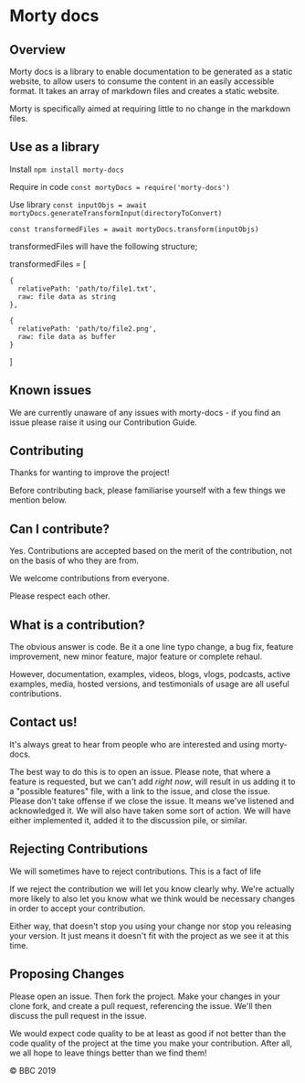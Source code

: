 # Morty docs

## Overview 
Morty docs is a library to enable documentation to be generated as a static website, to allow users to consume the content in an easily accessible format. It takes an array of markdown files and creates a static website. 

Morty is specifically aimed at requiring little to no change in the markdown files.

## Use as a library 
Install
`npm install morty-docs`

Require in code
`const mortyDocs = require('morty-docs')`

Use library
`const inputObjs = await mortyDocs.generateTransformInput(directoryToConvert)`

`const transformedFiles = await mortyDocs.transform(inputObjs)`

transformedFiles will have the following structure;


transformedFiles = [

    {
      relativePath: 'path/to/file1.txt',
      raw: file data as string
    },

    {
      relativePath: 'path/to/file2.png',
      raw: file data as buffer
    }
]


## Known issues 

We are currently unaware of any issues with morty-docs - if you find an issue please raise it using our Contribution Guide. 

## Contributing

Thanks for wanting to improve the project!

Before contributing back, please familiarise yourself with a few things
we mention below.

## Can I contribute?

Yes.  Contributions are accepted based on the merit of the contribution,
not on the basis of who they are from.

We welcome contributions from everyone. 

Please respect each other.

## What is a contribution?

The obvious answer is code.  Be it a one line typo change, a bug fix,
feature improvement, new minor feature, major feature or complete rehaul.

However, documentation, examples, videos, blogs, vlogs, podcasts, active
examples, media, hosted versions, and testimonials of usage are all
useful contributions. 

## Contact us!

It's always great to hear from people who are interested and
using morty-docs. 

The best way to do this is to open an issue.  Please note, that where a
feature is requested, but we can't add *right now*, will result in us
adding it to a "possible features" file, with a link to the issue, and
close the issue.  Please don't take offense if we close the issue.  It
means we've listened and acknowledged it.  We will also have taken some
sort of action.  We will have either implemented it, added it to the
discussion pile, or similar.

## Rejecting Contributions

We will sometimes have to reject contributions. This is a fact of life

If we reject the contribution we will let you know clearly why. We're
actually more likely to also let you know what we think would be
necessary changes in order to accept your contribution.

Either way, that doesn't stop you using your change nor stop you releasing
your version.  It just means it doesn't fit with the project as we see it
at this time.

## Proposing Changes

Please open an issue.  Then fork the project.  Make your changes in your
clone fork, and create a pull request, referencing the issue. We'll then
discuss the pull request in the issue.

We would expect code quality to be at least as good if not better than
the code quality of the project at the time you make your contribution.
After all, we all hope to leave things better than we find them!

© BBC 2019
